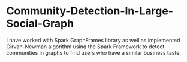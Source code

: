# Community-Detection-In-Large-Social-Graph

I have worked with Spark GraphFrames library as well as implemented Girvan-Newman algorithm using the Spark Framework to detect communities in graphs to find users who have a similar business taste.
